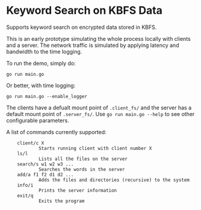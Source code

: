 # Keyword Search on KBFS Data

Supports keyword search on encrypted data stored in KBFS.

This is an early prototype simulating the whole process locally with clients and
a server. The network traffic is simulated by applying latency and bandwidth to
the time logging.

To run the demo, simply do:

```
go run main.go
```

Or better, with time logging:

```
go run main.go --enable_logger
```

The clients have a defualt mount point of `.client_fs/` and the server has a
default mount point of `.server_fs/`.  Use `go run main.go --help` to see other
configurable parameters.

A list of commands currently supported:
```
	client/c X
			Starts running client with client number X
	ls/l
			Lists all the files on the server
	search/s w1 w2 w3 ...
			Searches the words in the server
	add/a f1 f2 d1 d2 ...
			Adds the files and directories (recursive) to the system
	info/i
			Prints the server information
	exit/q
			Exits the program
```
